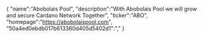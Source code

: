 {
   "name":"Abobolais Pool",
   "description":"With Abobolais Pool we will grow and secure Cardano Network Together",
   "ticker":"ABO",
   "homepage":"https://abobolaispool.com",
   "50a4ed0ebdb017b613360d405d5402d1":","
}
